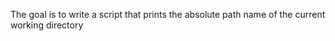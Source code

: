The goal is to write a script that prints the absolute  path name of the current  working directory
